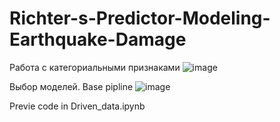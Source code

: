# Richter-s-Predictor-Modeling-Earthquake-Damage

Работа с категориальными признаками
![image](https://github.com/user-attachments/assets/3652a02d-773b-4055-a108-a7c79de1132e)

Выбор моделей. Base pipline
![image](https://github.com/user-attachments/assets/ec5a8550-6b19-49d7-92c7-57b266c614e8)



Previe code in Driven_data.ipynb
